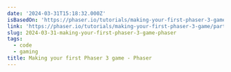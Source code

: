 ```yaml
---
date: '2024-03-31T15:18:32.000Z'
isBasedOn: 'https://phaser.io/tutorials/making-your-first-phaser-3-game/part1'
link: 'https://phaser.io/tutorials/making-your-first-phaser-3-game/part1'
slug: 2024-03-31-making-your-first-phaser-3-game-phaser
tags:
  - code
  - gaming
title: Making your first Phaser 3 game - Phaser
---
```


